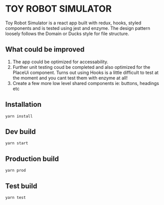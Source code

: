 # TOY ROBOT SIMULATOR

Toy Robot Simulator is a react app built with redux, hooks, styled components and is tested using jest and enzyme. The design pattern loosely follows the Domain or Ducks style for file structure.

## What could be improved

1. The app could be optimized for accessability.
2. Further unit testing coud be completed and also optimized for the PlaceUi component. Turns out using Hooks is a little difficult to test at the moment and you cant test them with enzyme at all!
3. Create a few more low level shared components ie: buttons, headings etc

## Installation

```
yarn install
```

## Dev build

```
yarn start
```

## Production build

```
yarn prod
```

## Test build

```
yarn test
```
